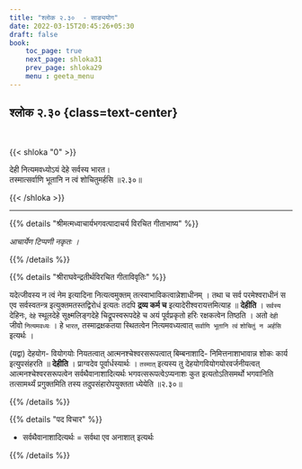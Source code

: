 ```yaml
---
title: "श्लोक २.३०  - साङ्ययोग"
date: 2022-03-15T20:45:26+05:30
draft: false
book:
    toc_page: true
    next_page: shloka31
    prev_page: shloka29
    menu : geeta_menu
---
```




## श्लोक २.३० {class=text-center}

<br/>

{{< shloka  "0"  >}}

देही नित्यमवध्योऽयं देहे सर्वस्य भारत।  
तस्मात्सर्वाणि भूतानि न त्वं शोचितुमर्हसि ॥२.३०॥

{{< /shloka >}}

---


{{% details "श्रीमत्मध्वाचार्यभगवत्पादाचर्य विरचित  गीताभाष्य" %}}

*आचार्येण टिप्पणी नकृतः ।*

{{% /details %}}



{{% details "श्रीराघवेन्द्रतीर्थविरचित गीताविवृतिः" %}}

यदेत्जीवस्य न त्वं नेम इत्यादिना नित्यत्वमुक्तम्‌ 
तत्स्वाभाविकत्वान्नेशाधीनम्‌ । तथा च सर्व 
परमेश्वराधीनं स एव सर्वस्वतन्त्र
इत्युक्तमतस्तद्विरोधं इत्यतः तदपि **द्रव्य कर्म च** 
इत्यादेरीश्वरायत्तमित्याह
॥ **देहीति** । `सर्वस्य` देहिनः, `देहे` स्थूलदेहे 
सूक्ष्मलिङ्गदेहे चिद्रूपस्वरूपदेहे च 
अयं पूर्वप्रकृतो हरिः रक्षकत्वेन तिष्ठति । अतो `देही` 
जीवो `नित्यमवध्यः` । हे `भारत`, तस्माद्रक्षकतया 
स्थितत्वेन नित्यमवध्यत्वात् `सर्वाणि भूतानि त्वं` 
`शोचितुं न अर्हसि` इत्यर्थः ।   

(यद्वा) देहयोग- वियोगयोः नियतत्वात्  आत्मनश्चेश्वरसरूपत्वात् बिम्बनाशादि- निमित्तनाशाभावान्न 
शोकः कार्य इत्युपसंहरति ॥ **देहीति** । प्राग्वदेव 
पूर्वार्धस्यार्थः । `तस्मात्` इत्यस्य तु 
देहयोगवियोगयोरवर्जनीयत्वत् आत्मनश्चेश्वरसरूपत्वेन 
सर्वथैवानाशादित्यर्थः भगवत्सरूपत्वेऽप्यनाशः कुत 
इत्यतोऽतिसमर्थो भगवानिति तत्सामर्थ्यं प्रगुक्तमिति तस्य तदुपसंहारोपयुक्तता ध्येयेति ॥२.३०॥

{{% /details %}}



{{% details "पद विचार" %}}

- सर्वथैवानाशादित्यर्थः  = सर्वथा एव अनाशात् इत्यर्थः

{{% /details %}}
